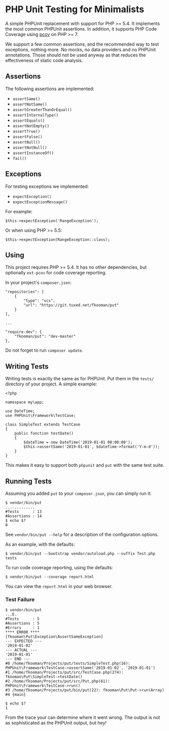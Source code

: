 # PHP Unit Testing for Minimalists

A simple PHPUnit replacement with support for PHP >= 5.4. It implements the
most common PHPUnit assertions. In addition, it supports PHP Code Coverage
using [pcov](https://github.com/krakjoe/pcov) on PHP >= 7.

We support a few common assertions, and the recommended way to test exceptions, 
nothing more. No mocks, no data providers and no PHPUnit annotations. Those 
should not be used anyway as that reduces the effectiveness of static code 
analysis.

## Assertions

The following assertions are implemented:

* `assertSame()`
* `assertNotSame()`
* `assertGreaterThanOrEqual()`
* `assertInternalType()`
* `assertEquals()`
* `assertNotEmpty()`
* `assertTrue()`
* `assertFalse()`
* `assertNull()`
* `assertNotNull()`
* `assertInstanceOf()`
* `fail()`

## Exceptions

For testing exceptions we implemented:

* `expectException()`
* `expectExceptionMessage()`

For example:

    $this->expectException('RangeException');

Or when using PHP >= 5.5:

    $this->expectException(RangeException::class);

## Using

This project requires PHP >= 5.4. It has no other dependencies, but optionally
`ext-pcov` for code coverage reporting.

In your project's `composer.json`:

    "repositories": [
        {
            "type": "vcs",
            "url": "https://git.tuxed.net/fkooman/put"
        }
    ],

    ...

    "require-dev": {
        "fkooman/put": "dev-master"
    },

Do not forget to run `composer update`.

## Writing Tests

Writing tests is exactly the same as for PHPUnit. Put them in the `tests/` 
directory of your project. A simple example:

    <?php

    namespace my\app;

    use DateTime;
    use PHPUnit\Framework\TestCase;

    class SimpleTest extends TestCase
    {
        public function testDate()
        {
            $dateTime = new DateTime('2019-01-01 08:00:00');
            $this->assertSame('2019-01-01', $dateTime->format('Y-m-d'));
        }
    }

This makes it easy to support both `phpunit` and `put` with the same test 
suite.

## Running Tests

Assuming you added `put` to your `composer.json`, you can simply run it:

    $ vendor/bin/put
    .............
    #Tests      : 13
    #Assertions : 14
    $ echo $?
    0

See `vendor/bin/put --help` for a description of the configuration options. 

As an example, with the defaults:

    $ vendor/bin/put --bootstrap vendor/autoload.php --suffix Test.php tests

To run code coverage reporting, using the defaults:

    $ vendor/bin/put --coverage report.html

You can view the `report.html` in your web browser.

### Test Failure

    $ vendor/bin/put
    ...E.
    #Tests      : 5
    #Assertions : 5
    #Errors     : 1
    **** ERROR ****
    [fkooman\Put\Exception\AssertSameException]
    --- EXPECTED ---
    '2019-01-02'
    --- ACTUAL ---
    '2019-01-01'
    --- END ---
    #0 /home/fkooman/Projects/put/tests/SimpleTest.php(16): PHPUnit\Framework\TestCase->assertSame('2019-01-02', '2019-01-01')
    #1 /home/fkooman/Projects/put/src/TestCase.php(274): fkooman\Put\SimpleTest->testDate()
    #2 /home/fkooman/Projects/put/src/Put.php(61): PHPUnit\Framework\TestCase->run()
    #3 /home/fkooman/Projects/put/bin/put(22): fkooman\Put\Put->run(Array)
    #4 {main}

    $ echo $?
    1

From the trace your can determine where it went wrong. The output is not as 
sophisticated as the PHPUnit output, but hey!
